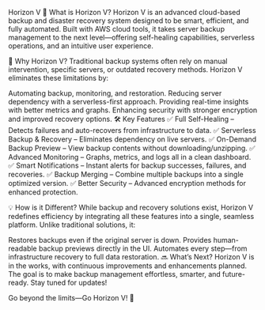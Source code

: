 Horizon V
🔹 What is Horizon V?
Horizon V is an advanced cloud-based backup and disaster recovery system designed to be smart, efficient, and fully automated. Built with AWS cloud tools, it takes server backup management to the next level—offering self-healing capabilities, serverless operations, and an intuitive user experience.

🚀 Why Horizon V?
Traditional backup systems often rely on manual intervention, specific servers, or outdated recovery methods. Horizon V eliminates these limitations by:

Automating backup, monitoring, and restoration.
Reducing server dependency with a serverless-first approach.
Providing real-time insights with better metrics and graphs.
Enhancing security with stronger encryption and improved recovery options.
🛠️ Key Features
✅ Full Self-Healing – Detects failures and auto-recovers from infrastructure to data.
✅ Serverless Backup & Recovery – Eliminates dependency on live servers.
✅ On-Demand Backup Preview – View backup contents without downloading/unzipping.
✅ Advanced Monitoring – Graphs, metrics, and logs all in a clean dashboard.
✅ Smart Notifications – Instant alerts for backup successes, failures, and recoveries.
✅ Backup Merging – Combine multiple backups into a single optimized version.
✅ Better Security – Advanced encryption methods for enhanced protection.

💡 How is it Different?
While backup and recovery solutions exist, Horizon V redefines efficiency by integrating all these features into a single, seamless platform. Unlike traditional solutions, it:

Restores backups even if the original server is down.
Provides human-readable backup previews directly in the UI.
Automates every step—from infrastructure recovery to full data restoration.
🔜 What’s Next?
Horizon V is in the works, with continuous improvements and enhancements planned. The goal is to make backup management effortless, smarter, and future-ready. Stay tuned for updates!

Go beyond the limits—Go Horizon V! 🚀
